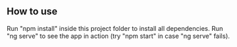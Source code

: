 How to use
----------

Run "npm install" inside this project folder to install all dependencies.
Run "ng serve" to see the app in action (try "npm start" in case "ng serve" fails).


